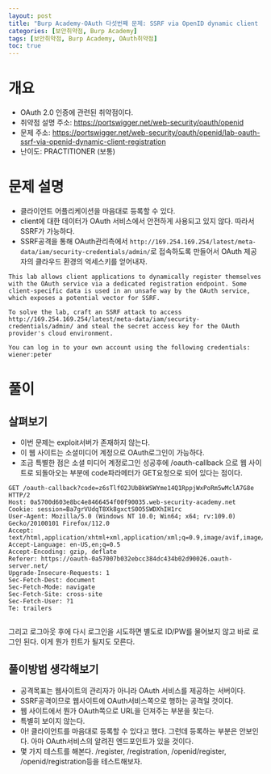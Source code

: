 ```yaml
---
layout: post
title: "Burp Academy-OAuth 다섯번째 문제: SSRF via OpenID dynamic client registration"
categories: [보안취약점, Burp Academy]
tags: [보안취약점, Burp Academy, OAuth취약점]
toc: true
---
```


# 개요
- OAuth 2.0 인증에 관련된 취약점이다. 
- 취약점 설명 주소: https://portswigger.net/web-security/oauth/openid
- 문제 주소: https://portswigger.net/web-security/oauth/openid/lab-oauth-ssrf-via-openid-dynamic-client-registration
- 난이도: PRACTITIONER (보통)

# 문제 설명
- 클라이언트 어플리케이션을 마음대로 등록할 수 있다. 
- client에 대한 데이터가 OAuth 서비스에서 안전하게 사용되고 있지 않다. 따라서 SSRF가 가능하다. 
- SSRF공격을 통해 OAuth관리측에서 `http://169.254.169.254/latest/meta-data/iam/security-credentials/admin/`로 접속하도록 만들어서 OAuth 제공자의 클라우드 환경의 억세스키를 얻어내자. 

```
This lab allows client applications to dynamically register themselves with the OAuth service via a dedicated registration endpoint. Some client-specific data is used in an unsafe way by the OAuth service, which exposes a potential vector for SSRF.

To solve the lab, craft an SSRF attack to access http://169.254.169.254/latest/meta-data/iam/security-credentials/admin/ and steal the secret access key for the OAuth provider's cloud environment.

You can log in to your own account using the following credentials: wiener:peter
```

# 풀이 

## 살펴보기
- 이번 문제는 exploit서버가 존재하지 않는다. 
- 이 웹 사이트는 소셜미디어 계정으로 OAuth로그인이 가능하다. 
- 조금 특별한 점은 소셜 미디어 계정로그인 성공후에 /oauth-callback 으로 웹 사이트로 되돌아오는 부분에 code파라메터가 GET요청으로 되어 있다는 점이다. 

```http 
GET /oauth-callback?code=z6sTlfO2JUbBkWSWYme14Q1RppjWxPoRm5wMclA7G8e HTTP/2
Host: 0a5700d603e8bc4e8466454f00f90035.web-security-academy.net
Cookie: session=Ba7grVUdqT8Xk8gxctS0O5SWDXhIH1rc
User-Agent: Mozilla/5.0 (Windows NT 10.0; Win64; x64; rv:109.0) Gecko/20100101 Firefox/112.0
Accept: text/html,application/xhtml+xml,application/xml;q=0.9,image/avif,image/webp,*/*;q=0.8
Accept-Language: en-US,en;q=0.5
Accept-Encoding: gzip, deflate
Referer: https://oauth-0a57007b032ebcc384dc434b02d90026.oauth-server.net/
Upgrade-Insecure-Requests: 1
Sec-Fetch-Dest: document
Sec-Fetch-Mode: navigate
Sec-Fetch-Site: cross-site
Sec-Fetch-User: ?1
Te: trailers


```

그리고 로그아웃 후에 다시 로그인을 시도하면 별도로 ID/PW를 물어보지 않고 바로 로그인 된다. 이게 뭔가 힌트가 될지도 모른다. 


## 풀이방법 생각해보기
- 공격목표는 웹사이트의 관리자가 아니라 OAuth 서비스를 제공하는 서버이다. 
- SSRF공격이므로 웹사이트에 OAuth서비스쪽으로 행하는 공격일 것이다. 
- 웹 사이트에서 뭔가 OAuth쪽으로 URL을 던져주는 부분을 찾는다. 
- 특별히 보이지 않는다. 
- 아! 클라이언트를 마음대로 등록할 수 있다고 했다. 그런데 등록하는 부분은 안보인다. 아마 OAuth서비스의 알려진 엔드포인트가 있을 것이다. 
- 몇 가지 테스트를 해본다. /register, /registration, /openid/register, /openid/registration등을 테스트해보자. 